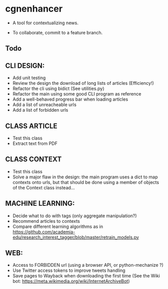 # cgnenhancer
- A tool for contextualizing news.

- To collaborate, commit to a feature branch.

## Todo

CLI DESIGN:
-----------
- Add unit testing
- Review the design the download of long lists of articles (Efficiency!)
- Refactor the cli using bidict (See utilities.py)
- Refactor the main using some good CLI program as reference
- Add a well-behaved progress bar when loading articles
- Add a list of unreacheable urls
- Add a list of forbidden urls

CLASS ARTICLE
-------------
- Test this class
- Extract text from PDF

CLASS CONTEXT
-------------
- Test this class
- Solve a major flaw in the design: the main program uses a dict to map contexts onto urls, but that should be done using a member of objects of the Context class instead...

MACHINE LEARNING:
-----------------

- Decide what to do with tags (only aggregate manipulation?)
- Recommend articles to contexts
- Compare different learning algorithms as in https://github.com/academia-edu/research_interest_tagger/blob/master/retrain_models.py



WEB:
----
- Access to FORBIDDEN url (using a browser API, or python-mechanize ?)
- Use Twitter access tokens to improve tweets handling
- Save pages to Wayback when downloading the first time (See the Wiki bot: https://meta.wikimedia.org/wiki/InternetArchiveBot)
